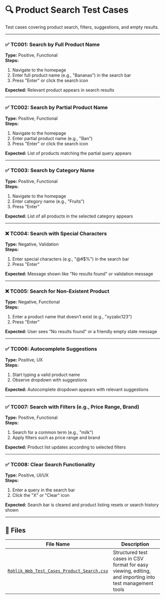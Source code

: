 # 🔍 Product Search Test Cases
Test cases covering product search, filters, suggestions, and empty results.

---

### ✅ TC001: Search by Full Product Name  
**Type:** Positive, Functional  
**Steps:**  
1. Navigate to the homepage  
2. Enter full product name (e.g., "Bananas") in the search bar  
3. Press "Enter" or click the search icon
   
**Expected:** Relevant product appears in search results

---

### ✅ TC002: Search by Partial Product Name  
**Type:** Positive, Functional  
**Steps:**  
1. Navigate to the homepage  
2. Enter partial product name (e.g., "Ban")  
3. Press "Enter" or click the search icon
   
**Expected:** List of products matching the partial query appears

---

### ✅ TC003: Search by Category Name  
**Type:** Positive, Functional  
**Steps:**  
1. Navigate to the homepage  
2. Enter category name (e.g., "Fruits")  
3. Press "Enter"
   
**Expected:** List of all products in the selected category appears

---

### ❌ TC004: Search with Special Characters  
**Type:** Negative, Validation  
**Steps:**  
1. Enter special characters (e.g., "@#$%") in the search bar  
2. Press "Enter"

**Expected:** Message shown like "No results found" or validation message

---

### ❌ TC005: Search for Non-Existent Product  
**Type:** Negative, Functional  
**Steps:**  
1. Enter a product name that doesn’t exist (e.g., "xyzabc123")  
2. Press "Enter"

**Expected:** User sees "No results found" or a friendly empty state message

---

### ✅ TC006: Autocomplete Suggestions  
**Type:** Positive, UX  
**Steps:**  
1. Start typing a valid product name  
2. Observe dropdown with suggestions
   
**Expected:** Autocomplete dropdown appears with relevant suggestions

---

### ✅ TC007: Search with Filters (e.g., Price Range, Brand)  
**Type:** Positive, Functional  
**Steps:**  
1. Search for a common term (e.g., "milk")  
2. Apply filters such as price range and brand
   
**Expected:** Product list updates according to selected filters

---

### ✅ TC008: Clear Search Functionality  
**Type:** Positive, UI/UX  
**Steps:**  
1. Enter a query in the search bar  
2. Click the "X" or "Clear" icon
   
**Expected:** Search bar is cleared and product listing resets or search history shown

---

## 📂 Files

| File Name                                       | Description                                |
|------------------------------------------------|--------------------------------------------|
| [`Rohlik_Web_Test_Cases_Product_Search.csv`](./Rohlik_Web_Test_Cases_Product_Search.csv) | Structured test cases in CSV format for easy viewing, editing, and importing into test management tools |

